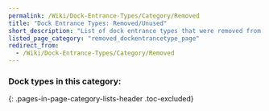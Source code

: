 ```yaml
---
permalink: /Wiki/Dock-Entrance-Types/Category/Removed
title: "Dock Entrance Types: Removed/Unused"
short_description: "List of dock entrance types that were removed from the game or are unused but are still in the game"
listed_page_category: "removed_dockentrancetype_page"
redirect_from:
  - /Wiki/Dock-Entrance-Types/Category/Removed
---
```


### Dock types in this category:
{: .pages-in-page-category-lists-header .toc-excluded}